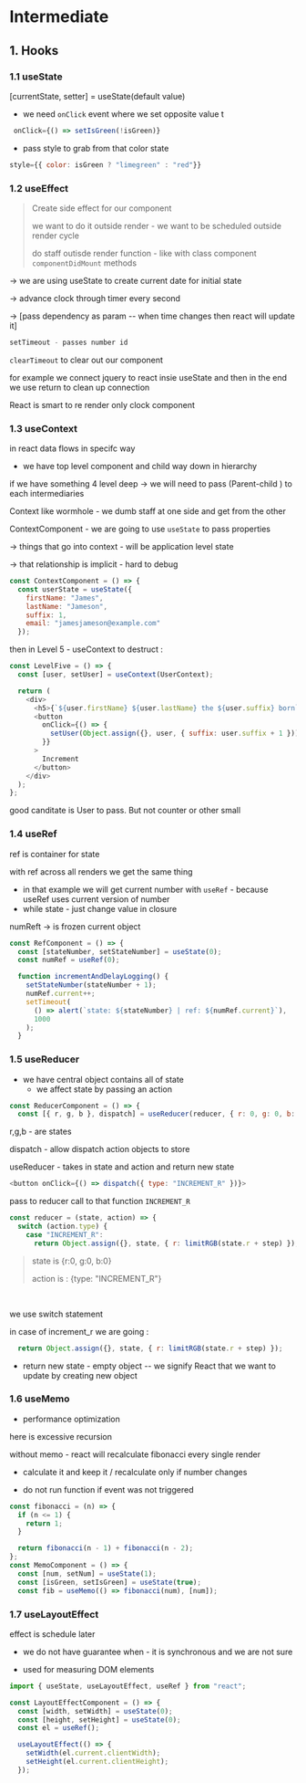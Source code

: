 # Intermediate

## 1. Hooks 

### 1.1 useState

[currentState, setter]  = useState(default value)

- we need `onClick` event where we set opposite value t

```js
 onClick={() => setIsGreen(!isGreen)}
```

- pass style to grab from that color state 

```js
style={{ color: isGreen ? "limegreen" : "red"}}
```





### 1.2 useEffect

> Create side effect for our component 
>
>  we want to do it outside render - we want to be scheduled outside render cycle 
>
> do staff outisde render function - like with class component `componentDidMount` methods

-> we are using useState to create current date for initial state

-> advance clock through timer every second 

-> [pass dependency as param -- when time changes then react will update it]

```js
setTimeout - passes number id 
```

`clearTimeout` to clear out our component 

for example we connect jquery to react insie useState and then in the end we use return to clean up connection 



React is smart to re render only clock component

### 1.3 useContext

in react data flows in specifc way

- we have top level component and child way down in hierarchy 

if we have something 4 level deep -> we will need to pass (Parent-child ) to each intermediaries

Context like wormhole - we dumb staff at one side and get from the other 

ContextComponent - we are going to use `useState` to pass properties 

-> things that go into context - will be application level state  

-> that relationship is implicit - hard to debug 

```js
const ContextComponent = () => {
  const userState = useState({
    firstName: "James",
    lastName: "Jameson",
    suffix: 1,
    email: "jamesjameson@example.com"
  });

```



then in Level 5  - useContext to destruct : 

```js
const LevelFive = () => {
  const [user, setUser] = useContext(UserContext);

  return (
    <div>
      <h5>{`${user.firstName} ${user.lastName} the ${user.suffix} born`}</h5>
      <button
        onClick={() => {
          setUser(Object.assign({}, user, { suffix: user.suffix + 1 }));
        }}
      >
        Increment
      </button>
    </div>
  );
};
```

good canditate is User to pass. But not counter or other small 



### 1.4 useRef

ref is container for state 

with ref across all renders we get the same thing 

- in that example we will get current number with `useRef`  - because useRef uses current version of number
- while state - just change value in closure 

numReft -> is frozen current object 

```js
const RefComponent = () => {
  const [stateNumber, setStateNumber] = useState(0);
  const numRef = useRef(0);

  function incrementAndDelayLogging() {
    setStateNumber(stateNumber + 1);
    numRef.current++;
    setTimeout(
      () => alert(`state: ${stateNumber} | ref: ${numRef.current}`),
      1000
    );
  }
```

### 1.5 useReducer

- we have central object contains all of state 
  - we affect state by passing an action 

```js
const ReducerComponent = () => {
  const [{ r, g, b }, dispatch] = useReducer(reducer, { r: 0, g: 0, b: 0 });

```

r,g,b - are states 

dispatch - allow dispatch action objects to store

useReducer -  takes  in state and action and return new state

```js
<button onClick={() => dispatch({ type: "INCREMENT_R" })}>
```

pass to reducer call to that function  `INCREMENT_R`

```js
const reducer = (state, action) => {
  switch (action.type) {
    case "INCREMENT_R":
      return Object.assign({}, state, { r: limitRGB(state.r + step) });
```



>state is {r:0, g:0, b:0}
>
>action is : {type: "INCREMENT_R"}

​	

we use switch statement

in case of increment_r we are going :  

```js
  return Object.assign({}, state, { r: limitRGB(state.r + step) });
```

- return new state - empty object  -- we signify React that we want to update by creating new object 



### 1.6 useMemo

- performance optimization

here is excessive recursion 

without memo - react will recalculate fibonacci every single render

- calculate it and keep it  / recalculate only if number changes 

- do not run function if event was not triggered

```js
const fibonacci = (n) => {
  if (n <= 1) {
    return 1;
  }

  return fibonacci(n - 1) + fibonacci(n - 2);
};
const MemoComponent = () => {
  const [num, setNum] = useState(1);
  const [isGreen, setIsGreen] = useState(true);
  const fib = useMemo(() => fibonacci(num), [num]);
```

### 1.7 useLayoutEffect

effect is schedule later 

- we do not have guarantee when - it is synchronous and we are not sure 

- used for measuring DOM elements 

```js
import { useState, useLayoutEffect, useRef } from "react";

const LayoutEffectComponent = () => {
  const [width, setWidth] = useState(0);
  const [height, setHeight] = useState(0);
  const el = useRef();

  useLayoutEffect(() => {
    setWidth(el.current.clientWidth);
    setHeight(el.current.clientHeight);
  });
```

